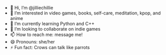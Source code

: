 - 👋 Hi, I’m @jilliechillie
- 👀 I’m interested in video games, books, self-care, meditation, kpop, and anime
- 🌱 I’m currently learning Python and C++
- 💞️ I’m looking to collaborate on indie games
- 📫 How to reach me: message me!
- 😄 Pronouns: she/her
- ⚡ Fun fact: Crows can talk like parrots

<!---
jilliechillie/jilliechillie is a ✨ special ✨ repository because its `README.md` (this file) appears on your GitHub profile.
You can click the Preview link to take a look at your changes.
--->
